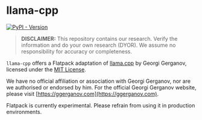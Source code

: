 # llama-cpp

[![PyPI - Version](https://img.shields.io/pypi/v/flatpack)](https://pypi.org/project/flatpack/)

> **DISCLAIMER:** This repository contains our research. Verify the information and do your own research (DYOR). We assume no responsibility for accuracy or completeness.

`llama-cpp` offers a Flatpack adaptation of [llama.cpp](https://github.com/ggerganov/llama.cpp) by Georgi Gerganov, licensed under the [MIT License](https://github.com/ggerganov/llama.cpp/blob/master/LICENSE).

We have no official affiliation or association with Georgi Gerganov, nor are we authorised or endorsed by him. For the official Georgi Gerganov website, please visit [https://ggerganov.com](https://ggerganov.com).

Flatpack is currently experimental. Please refrain from using it in production environments.